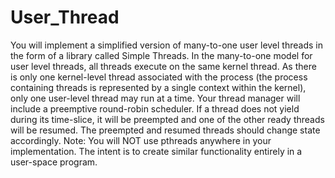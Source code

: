 # User_Thread
You will implement a simplified version of many-to-one user level threads in the form of a library
called Simple Threads.
In the many-to-one model for user level threads, all threads execute on the same kernel thread. As
there is only one kernel-level thread associated with the process (the process containing threads is
represented by a single context within the kernel), only one user-level thread may run at a time.
Your thread manager will include a preemptive round-robin scheduler. If a thread does not yield
during its time-slice, it will be preempted and one of the other ready threads will be resumed. The
preempted and resumed threads should change state accordingly.
Note: You will NOT use pthreads anywhere in your implementation. The intent is to
create similar functionality entirely in a user-space program.
